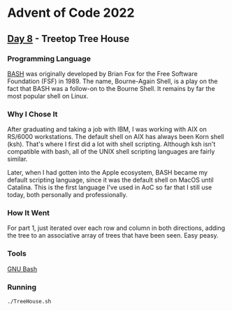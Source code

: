 # Advent of Code 2022
## [Day 8](https://adventofcode.com/2022/day/8) - Treetop Tree House

### Programming Language 

[BASH](https://en.wikipedia.org/wiki/Bash_(Unix_shell)) was originally developed by Brian Fox for the Free Software Foundation (FSF) in 1989.
The name, Bourne-Again Shell, is a play on the fact that BASH was a follow-on to the Bourne Shell.
It remains by far the most popular shell on Linux.

### Why I Chose It

After graduating and taking a job with IBM, I was working with AIX on RS/6000 workstations.
The default shell on AIX has always been Korn shell (ksh).
That's where I first did a lot with shell scripting.
Although ksh isn't compatible with bash, all of the UNIX shell scripting languages are fairly similar.

Later, when I had gotten into the Apple ecosystem, BASH became my default scripting language, since it was the default shell on MacOS until Catalina.
This is the first language I've used in AoC so far that I still use today, both personally and professionally.

### How It Went

For part 1, just iterated over each row and column in both directions, adding the tree to an associative array of trees that have been seen.
Easy peasy.

### Tools

[GNU Bash](https://tiswww.case.edu/php/chet/bash/bashtop.html)

### Running

```
./TreeHouse.sh
```

